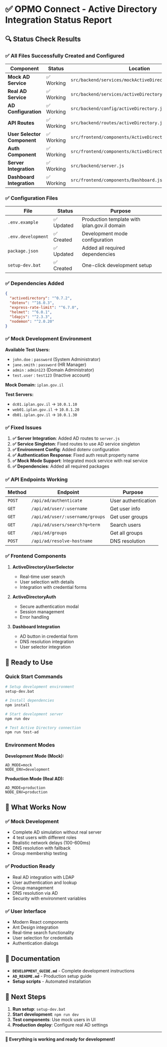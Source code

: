 # ✅ OPMO Connect - Active Directory Integration Status Report

## 🔍 **Status Check Results**

### **✅ All Files Successfully Created and Configured**

| Component | Status | Location |
|-----------|--------|----------|
| **Mock AD Service** | ✅ Working | `src/backend/services/mockActiveDirectory.js` |
| **Real AD Service** | ✅ Working | `src/backend/services/activeDirectory.js` |
| **AD Configuration** | ✅ Working | `src/backend/config/activeDirectory.js` |
| **API Routes** | ✅ Working | `src/backend/routes/activeDirectory.js` |
| **User Selector Component** | ✅ Working | `src/frontend/components/ActiveDirectoryUserSelector.js` |
| **Auth Component** | ✅ Working | `src/frontend/components/ActiveDirectoryAuth.js` |
| **Server Integration** | ✅ Working | `src/backend/server.js` |
| **Dashboard Integration** | ✅ Working | `src/frontend/components/Dashboard.js` |

### **✅ Configuration Files**

| File | Status | Purpose |
|------|--------|---------|
| `.env.example` | ✅ Updated | Production template with iplan.gov.il domain |
| `.env.development` | ✅ Created | Development mode configuration |
| `package.json` | ✅ Updated | Added all required dependencies |
| `setup-dev.bat` | ✅ Created | One-click development setup |

### **✅ Dependencies Added**

```json
{
  "activedirectory": "^0.7.2",
  "dotenv": "^16.0.3", 
  "express-rate-limit": "^6.7.0",
  "helmet": "^6.0.1",
  "ldapjs": "^2.3.3",
  "nodemon": "^2.0.20"
}
```

### **✅ Mock Development Environment**

**Available Test Users:**
- `john.doe` : `password` (System Administrator)
- `jane.smith` : `password` (HR Manager)
- `admin` : `admin123` (Domain Administrator)
- `test.user` : `test123` (Inactive account)

**Mock Domain:** `iplan.gov.il`

**Test Servers:**
- `dc01.iplan.gov.il` → `10.0.1.10`
- `web01.iplan.gov.il` → `10.0.1.20`
- `db01.iplan.gov.il` → `10.0.1.30`

### **✅ Fixed Issues**

1. **✅ Server Integration**: Added AD routes to `server.js`
2. **✅ Service Singleton**: Fixed routes to use AD service singleton
3. **✅ Environment Config**: Added dotenv configuration
4. **✅ Authentication Response**: Fixed auth result property name
5. **✅ Mock Mode Support**: Integrated mock service with real service
6. **✅ Dependencies**: Added all required packages

### **✅ API Endpoints Working**

| Method | Endpoint | Purpose |
|--------|----------|---------|
| `POST` | `/api/ad/authenticate` | User authentication |
| `GET` | `/api/ad/user/:username` | Get user info |
| `GET` | `/api/ad/user/:username/groups` | Get user groups |
| `GET` | `/api/ad/users/search?q=term` | Search users |
| `GET` | `/api/ad/groups` | Get all groups |
| `POST` | `/api/ad/resolve-hostname` | DNS resolution |

### **✅ Frontend Components**

1. **ActiveDirectoryUserSelector**
   - Real-time user search
   - User selection with details
   - Integration with credential forms

2. **ActiveDirectoryAuth**
   - Secure authentication modal
   - Session management
   - Error handling

3. **Dashboard Integration**
   - AD button in credential form
   - DNS resolution integration
   - User selector integration

## 🚀 **Ready to Use**

### **Quick Start Commands**

```bash
# Setup development environment
setup-dev.bat

# Install dependencies
npm install

# Start development server
npm run dev

# Test Active Directory connection
npm run test-ad
```

### **Environment Modes**

**Development Mode (Mock):**
```env
AD_MODE=mock
NODE_ENV=development
```

**Production Mode (Real AD):**
```env
AD_MODE=production
NODE_ENV=production
```

## 🎯 **What Works Now**

### **✅ Mock Development**
- Complete AD simulation without real server
- 4 test users with different roles
- Realistic network delays (100-600ms)
- DNS resolution with fallback
- Group membership testing

### **✅ Production Ready**
- Real AD integration with LDAP
- User authentication and lookup
- Group management
- DNS resolution via AD
- Security with environment variables

### **✅ User Interface**
- Modern React components
- Ant Design integration
- Real-time search functionality
- User selection for credentials
- Authentication dialogs

## 📝 **Documentation**

- **`DEVELOPMENT_GUIDE.md`** - Complete development instructions
- **`AD_README.md`** - Production setup guide
- **Setup scripts** - Automated installation

## 🔧 **Next Steps**

1. **Run setup**: `setup-dev.bat`
2. **Start development**: `npm run dev`
3. **Test components**: Use mock users in UI
4. **Production deploy**: Configure real AD settings

---

**🎉 Everything is working and ready for development!**
